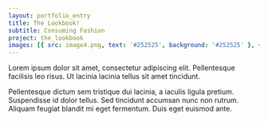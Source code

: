 ```yaml
---
layout: portfolio_entry
title: The Lookbook!
subtitle: Consuming Fashion
project: the_lookbook
images: [{ src: image4.png, text: '#252525', background: '#252525' }, { src: image3.png }]
---
```

Lorem ipsum dolor sit amet, consectetur adipiscing elit. Pellentesque facilisis leo risus. Ut lacinia lacinia tellus sit amet tincidunt.

Pellentesque dictum sem tristique dui lacinia, a iaculis ligula pretium. Suspendisse id dolor tellus. Sed tincidunt accumsan nunc non rutrum. Aliquam feugiat blandit mi eget fermentum. Duis eget euismod ante.